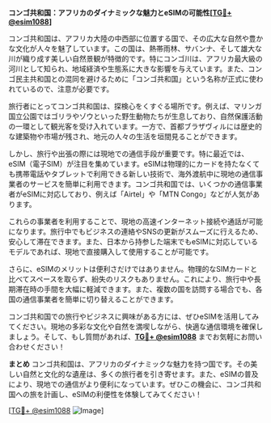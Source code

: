 **コンゴ共和国：アフリカのダイナミックな魅力とeSIMの可能性[[TG💪+ @esim1088](https://t.me/s/esim1088)]**

コンゴ共和国は、アフリカ大陸の中西部に位置する国で、その広大な自然や豊かな文化が人々を魅了しています。この国は、熱帯雨林、サバンナ、そして雄大な川が織り成す美しい自然景観が特徴的です。特にコンゴ川は、アフリカ最大級の河川として知られ、地域経済や生態系に大きな影響を与えています。また、コンゴ民主共和国との混同を避けるために「コンゴ共和国」という名称が正式に使われているので、注意が必要です。

旅行者にとってコンゴ共和国は、探検心をくすぐる場所です。例えば、マリンガ国立公園ではゴリラやゾウといった野生動物たちが生息しており、自然保護活動の一環として観光客を受け入れています。一方で、首都ブラザヴィルには歴史的な建築物や市場が残され、地元の人々の生活を垣間見ることができます。

しかし、旅行や出張の際には現地での通信手段が重要です。特に最近では、eSIM（電子SIM）が注目を集めています。eSIMは物理的にカードを持たなくても携帯電話やタブレットで利用できる新しい技術で、海外渡航中に現地の通信事業者のサービスを簡単に利用できます。コンゴ共和国では、いくつかの通信事業者がeSIMに対応しており、例えば「Airtel」や「MTN Congo」などが人気があります。

これらの事業者を利用することで、現地の高速インターネット接続や通話が可能になります。旅行中でもビジネスの連絡やSNSの更新がスムーズに行えるため、安心して滞在できます。また、日本から持参した端末でもeSIMに対応しているモデルであれば、現地で直接購入して使用することが可能です。

さらに、eSIMのメリットは便利さだけではありません。物理的なSIMカードと比べてスペースを取らず、紛失のリスクもありません。これにより、旅行中や長期滞在時の手間を大幅に軽減できます。また、複数の国を訪問する場合でも、各国の通信事業者を簡単に切り替えることができます。

コンゴ共和国での旅行やビジネスに興味がある方には、ぜひeSIMを活用してみてください。現地の多彩な文化や自然を満喫しながら、快適な通信環境を確保しましょう。そして、もし質問があれば、**[TG💪+ @esim1088](https://t.me/s/esim1088)** までお気軽にお問い合わせください！

**まとめ**
コンゴ共和国は、アフリカのダイナミックな魅力を持つ国です。その美しい自然と文化的な遺産は、多くの旅行者を引き寄せます。また、eSIMの普及により、現地での通信がより便利になっています。ぜひこの機会に、コンゴ共和国への旅を計画し、eSIMの利便性を体験してみてください！

[[TG💪+ @esim1088](https://t.me/s/esim1088) ![Image](https://i.postimg.cc/Y0z9fWf4/image.png)]